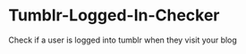 Tumblr-Logged-In-Checker
========================

Check if a user is logged into tumblr when they visit your blog
